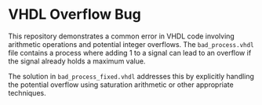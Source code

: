 # VHDL Overflow Bug

This repository demonstrates a common error in VHDL code involving arithmetic operations and potential integer overflows.  The `bad_process.vhdl` file contains a process where adding 1 to a signal can lead to an overflow if the signal already holds a maximum value.

The solution in `bad_process_fixed.vhdl` addresses this by explicitly handling the potential overflow using saturation arithmetic or other appropriate techniques.
